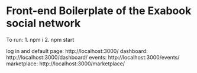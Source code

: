 # Front-end Boilerplate of the Exabook social network

To run: 1. npm i
        2. npm start

log in and default page: http://localhost:3000/
dashboard: http://localhost:3000/dashboard/
events: http://localhost:3000/events/
marketplace: http://localhost:3000/marketplace/